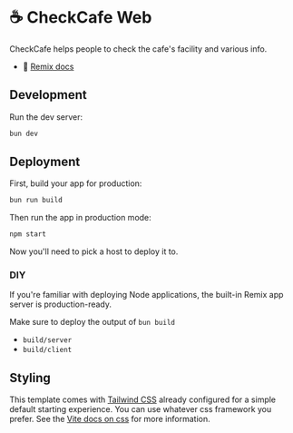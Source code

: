 # ☕ CheckCafe Web

CheckCafe helps people to check the cafe's facility and various info.

- 📖 [Remix docs](https://remix.run/docs)

## Development

Run the dev server:

```sh
bun dev
```

## Deployment

First, build your app for production:

```sh
bun run build
```

Then run the app in production mode:

```sh
npm start
```

Now you'll need to pick a host to deploy it to.

### DIY

If you're familiar with deploying Node applications, the built-in Remix app server is production-ready.

Make sure to deploy the output of `bun build`

- `build/server`
- `build/client`

## Styling

This template comes with [Tailwind CSS](https://tailwindcss.com/) already configured for a simple default starting experience. You can use whatever css framework you prefer. See the [Vite docs on css](https://vitejs.dev/guide/features.html#css) for more information.
